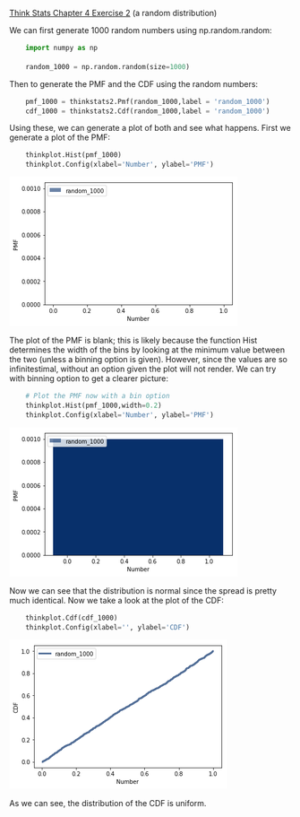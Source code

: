 [Think Stats Chapter 4 Exercise 2](http://greenteapress.com/thinkstats2/html/thinkstats2005.html#toc41) (a random distribution)

We can first generate 1000 random numbers using np.random.random:

```python
	import numpy as np
	
	random_1000 = np.random.random(size=1000)
```

Then to generate the PMF and the CDF using the random numbers:

```python
	pmf_1000 = thinkstats2.Pmf(random_1000,label = 'random_1000')
	cdf_1000 = thinkstats2.Cdf(random_1000,label = 'random_1000')
```

Using these, we can generate a plot of both and see what happens. First we generate a plot of the PMF:

```python
	thinkplot.Hist(pmf_1000)
	thinkplot.Config(xlabel='Number', ylabel='PMF')
```

![Plot of PMF](4-1-PMF.png)

The plot of the PMF is blank; this is likely because the function Hist determines the width of the bins by looking at the minimum value between the two (unless a binning option is given). However, since the values are so infinitestimal, without an option given the plot will not render. We can try with binning option to get a clearer picture:

```python
	# Plot the PMF now with a bin option
	thinkplot.Hist(pmf_1000,width=0.2)
	thinkplot.Config(xlabel='Number', ylabel='PMF')
```

![Plot of PMF with width=0.2](4-1-PMF-width-0.2.png)

Now we can see that the distribution is normal since the spread is pretty much identical. Now  we take a look at the plot of the CDF:

```python
	thinkplot.Cdf(cdf_1000)
	thinkplot.Config(xlabel='', ylabel='CDF')
```

![Plot of CDF](4-1-CDF.png)

As we can see, the distribution of the CDF is uniform.